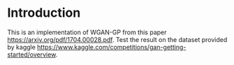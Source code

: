 # Introduction

This is an implementation of WGAN-GP from this paper <https://arxiv.org/pdf/1704.00028.pdf>.
Test the result on the dataset provided by kaggle <https://www.kaggle.com/competitions/gan-getting-started/overview>.
